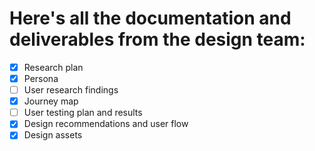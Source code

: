 # Here's all the documentation and deliverables from the design team:

- [X] Research plan
- [X] Persona
- [ ] User research findings
- [X] Journey map
- [ ] User testing plan and results
- [X] Design recommendations and user flow
- [X] Design assets
